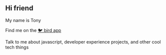 ## Hi friend

My name is Tony

Find me on the [🐦 bird app](https://twitter.com/cephalization)

Talk to me about javascript, developer experience projects, and other cool tech things
